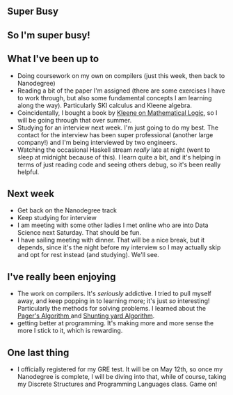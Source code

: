 ## Super Busy

## So I'm super busy!

## What I've been up to
- Doing coursework on my own on compilers (just this week, then back to Nanodegree)
- Reading a bit of the paper I'm assigned (there are some exercises I have to work through, but also
  some fundamental concepts I am learning along the way). Particularly SKI calculus and Kleene algebra.
- Coincidentally, I bought a book by [Kleene on Mathematical Logic](https://www.amazon.com/Mathematical-Logic-Dover-Books-Mathematics/dp/0486425339), so I will be going through that over summer.
- Studying for an interview next week. I'm just going to do my best. The contact for the interview has 
  been super professional (another large company!) and I'm being interviewed by two engineers.
- Watching the occasional Haskell stream *really* late at night (went to sleep at midnight because of this).
  I learn quite a bit, and it's helping in terms of just reading code and seeing others debug, so it's been really
  helpful.

## Next week
- Get back on the Nanodegree track
- Keep studying for interview
- I am meeting with some other ladies I met online who are into Data Science next Saturday. That should be fun.
- I have sailing meeting with dinner. That will be a nice break, but it depends, since it's the night before my 
  interview so I may actually skip and opt for rest instead (and studying). We'll see.
  
## I've really been enjoying
- The work on compilers. It's *seriously* addictive. I tried to pull myself away, and keep popping in to learning
  more; it's just *so* interesting! Particularly the methods for solving problems. I learned about the [Pager's 
  Algorithm ](https://en.wikipedia.org/wiki/Page_replacement_algorithm)and [Shunting yard Algorithm](https://en.wikipedia.org/wiki/Shunting-yard_algorithm). 
- getting better at programming. It's making more and more sense the more I stick to it, which is rewarding. 
  
 ## One last thing
 - I officially registered for my GRE test. It will be on May 12th, so once my Nanodegree is complete, I will be diving
   into that, while of course, taking my Discrete Structures and Programming Languages class. Game on!
